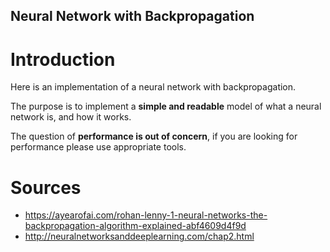 Neural Network with Backpropagation
---

# Introduction

Here is an implementation of a neural network with backpropagation.

The purpose is to implement a **simple and readable** model of what a neural network is, and how it works.

The question of **performance is out of concern**, if you are looking for performance please use appropriate tools.


# Sources

- https://ayearofai.com/rohan-lenny-1-neural-networks-the-backpropagation-algorithm-explained-abf4609d4f9d
- http://neuralnetworksanddeeplearning.com/chap2.html